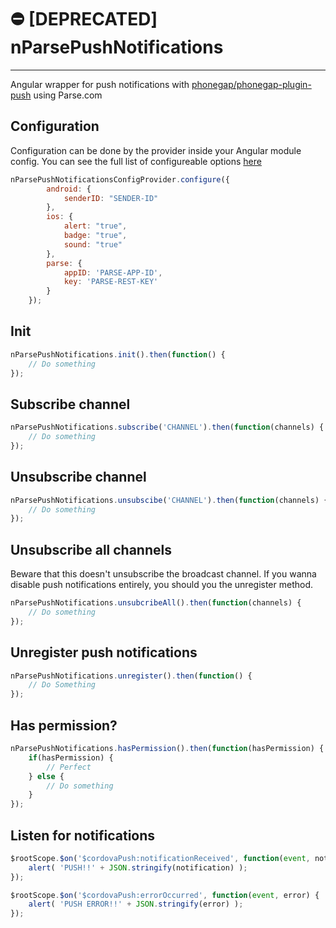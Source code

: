# ⛔️ [DEPRECATED] nParsePushNotifications
---
Angular wrapper for push notifications with [phonegap/phonegap-plugin-push](https://github.com/phonegap/phonegap-plugin-push) using Parse.com

## Configuration

Configuration can be done by the provider inside your Angular module config. You can see the full list of configureable options [here](https://github.com/phonegap/phonegap-plugin-push/blob/master/docs/API.md#pushnotificationinitoptions)

```javascript
nParsePushNotificationsConfigProvider.configure({
		android: {
			senderID: "SENDER-ID"
		},
		ios: {
			alert: "true",
			badge: "true",
			sound: "true"
		},
		parse: {
			appID: 'PARSE-APP-ID',
			key: 'PARSE-REST-KEY'
		}
	});
```

## Init
```javascript
nParsePushNotifications.init().then(function() {
    // Do something
});
```

## Subscribe channel
```javascript
nParsePushNotifications.subscribe('CHANNEL').then(function(channels) {
    // Do something
});
```

## Unsubscribe channel
```javascript
nParsePushNotifications.unsubscibe('CHANNEL').then(function(channels) {
    // Do something
});
```

## Unsubscribe all channels
Beware that this doesn't unsubscribe the broadcast channel. If you wanna disable push notifications entirely, you should you the unregister method.
```javascript
nParsePushNotifications.unsubcribeAll().then(function(channels) {
    // Do something
});
```

## Unregister push notifications
```javascript
nParsePushNotifications.unregister().then(function() {
    // Do Something
});
```
## Has permission?
```javascript
nParsePushNotifications.hasPermission().then(function(hasPermission) {
    if(hasPermission) {
        // Perfect
    } else {
        // Do something
    }
});
```

## Listen for notifications
```javascript
$rootScope.$on('$cordovaPush:notificationReceived', function(event, notification) {
    alert( 'PUSH!!' + JSON.stringify(notification) );
});

$rootScope.$on('$cordovaPush:errorOccurred', function(event, error) {
    alert( 'PUSH ERROR!!' + JSON.stringify(error) );
});
```

